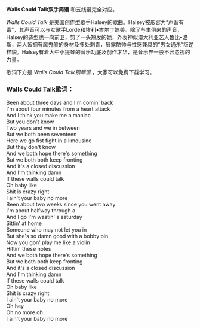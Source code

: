 

**Walls Could Talk双手简谱** 和五线谱完全对应。

_Walls Could Talk_
是美国创作型歌手Halsey的歌曲。Halsey被形容为“声音有毒”，其声音可以与女歌手Lorde和埃利•古尔丁媲美。除了与生俱来的声音，Halsey的造型也一向前卫，剪了一头短发的她，外表神似澳大利亚艺人鲁比•洛斯，两人皆拥有魔鬼般的身材及多处刺青，展露酷帅与性感兼具的“男女通杀”叛逆样貌。Halsey有着大中小提琴的音乐功底及创作才华，是音乐界一股不容忽视的力量。

歌词下方是 _Walls Could Talk钢琴谱_ ，大家可以免费下载学习。

### Walls Could Talk歌词：

Been about three days and I'm comin' back  
I'm about four minutes from a heart attack  
And I think you make me a maniac  
But you don't know  
Two years and we in between  
But we both been seventeen  
Here we go fist fight in a limousine  
But they don't know  
And we both hope there's something  
But we both both keep fronting  
And it's a closed discussion  
And I'm thinking damn  
If these walls could talk  
Oh baby like  
Shit is crazy right  
I ain't your baby no more  
Been about two weeks since you went away  
I'm about halfway through a  
And I go I'm wastin' a saturday  
Sittin' at home  
Someone who may not let you in  
But she's so damn good with a bobby pin  
Now you gon' play me like a violin  
Hittin' these notes  
And we both hope there's something  
But we both both keep fronting  
And it's a closed discussion  
And I'm thinking damn  
If these walls could talk  
Oh baby like  
Shit is crazy right  
I ain't your baby no more  
Oh hey  
Oh no more oh  
I ain't your baby no more

